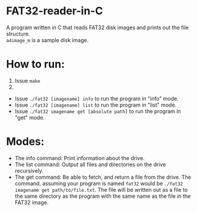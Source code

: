 # FAT32-reader-in-C
A program written in C that reads FAT32 disk images and prints out the file structure.
<br>
`a4image_m` is a sample disk image.

# How to run:
1. Issue `make`
2. 
* Issue `./fat32 [imagename] info` to run the program in "info" mode. 
* Issue `./fat32 [imagename] list` to run the program in "list" mode. 
* Issue `./fat32 imagename get [absolute path]` to run the program in "get" mode.

# Modes:
* The info command: Print information about the drive. 
* The list command: Output all files and directories on the drive recursively. 
* The get command: Be able to fetch, and return a file from the drive. The command, assuming your program is named `fat32` would be `./fat32 imagename get path/to/file.txt`. The file will be written out as a file to the same directory as the program with the same name as the file in the FAT32 image.
